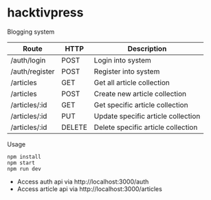 # hacktivpress

Blogging system

| Route | HTTP | Description |
|--------|-------------|------------------|
| /auth/login | POST | Login into system |
| /auth/register | POST | Register into system |
| /articles | GET | Get all article collection |
| /articles | POST | Create new article collection |
| /articles/:id | GET | Get specific article collection |
| /articles/:id | PUT | Update specific article collection |
| /articles/:id | DELETE | Delete specific article collection |

Usage

	npm install
	npm start
	npm run dev

* Access auth api via http://localhost:3000/auth 
* Access article api via http://localhost:3000/articles
